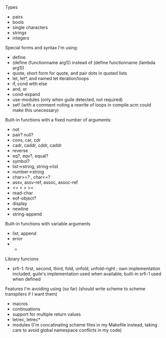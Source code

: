 Types
 - pairs
 - bools
 - single characters
 - strings
 - integers

Special forms and syntax I'm using:
 - define
 - (define (functionname arg1)) instead of (define functionname (lambda arg1))
 - quote, short form for quote, and pair dots in quoted lists
 - let, let*, and named let iteration/loops
 - if, cond with else
 - and, or
 - cond-expand
 - use-modules (only when guile detected, not required)
 - set! (with a comment noting a rewrite of loops in compile.scm could
         make this unecessary)

Built-in functions with a fixed number of arguments:
 - not
 - pair? null?
 - cons, car, cdr
 - cadr, caddr, cddr, caddr
 - reverse
 - eq?, eqv?, equal?
 - symbol?
 - list->string, string->list
 - number->string
 - char>=? , char<=?
 - assv, assv-ref, assoc, assoc-ref
 - <= < > >=
 - read-char
 - eof-object?
 - display
 - newline
 - string-append

Built-in functions with variable arguments
 - list, append
 - error
 - +

Library funcions
 - srfi-1: first, second, third, fold, unfold, unfold-right ; own implementation included, guile's implementation used when available, built-in srfi-1 used when defined

Features I'm avoiding using (so far)
(should write scheme to scheme transpilers if I want them)
 - macros
 - continuations
 - support for multiple return values
 - letrec, letrec*
 - modules (I'm concatinating scheme files in my Makefile instead, taking care to avoid global namespace conflicts in my code)
